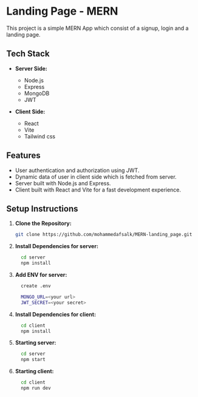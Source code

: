 # Landing Page - MERN

This project is a simple MERN App which consist of a signup, login and a landing page.

## Tech Stack

- **Server Side:**

  - Node.js
  - Express
  - MongoDB
  - JWT

- **Client Side:**
  - React
  - Vite
  - Tailwind css

## Features

- User authentication and authorization using JWT.
- Dynamic data of user in client side which is fetched from server.
- Server built with Node.js and Express.
- Client built with React and Vite for a fast development experience.

## Setup Instructions

1. **Clone the Repository:**
   ```bash
   git clone https://github.com/mohammedafsalk/MERN-landing_page.git
   ```
2. **Install Dependencies for server:**
   ```bash
     cd server
     npm install
   ```
2. **Add ENV for server:**
   ```bash
     create .env

     MONGO_URL=<your url>
     JWT_SECRET=<your secret>
   ```
3. **Install Dependencies for client:**
   ```bash
     cd client
     npm install
   ```
4. **Starting server:**
   ```bash
     cd server
     npm start
   ```
5. **Starting client:**
   ```bash
     cd client
     npm run dev
   ```
